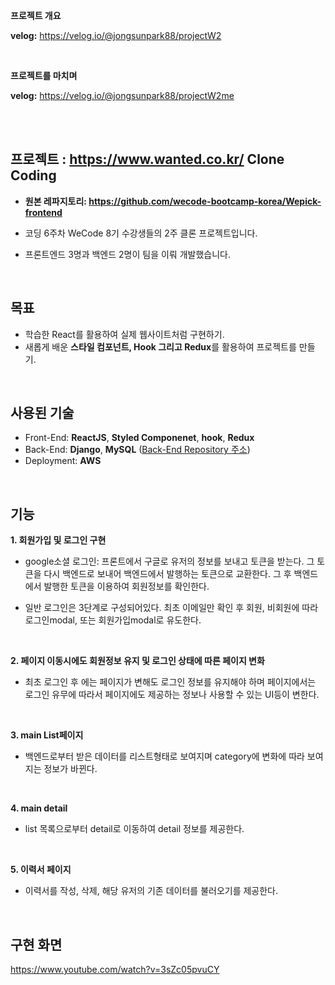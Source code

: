 **프로젝트 개요**

**velog:**  https://velog.io/@jongsunpark88/projectW2

<br>

**프로젝트를 마치며**

**velog:**  https://velog.io/@jongsunpark88/projectW2me

<br>

<br>

## 프로젝트 :  https://www.wanted.co.kr/ Clone Coding

- **원본 레파지토리:  https://github.com/wecode-bootcamp-korea/Wepick-frontend** 

  

- 코딩 6주차 WeCode 8기 수강생들의 2주 클론 프로젝트입니다.

- 프론트엔드 3명과 백엔드 2명이 팀을 이뤄 개발했습니다.

<br>

## 목표

- 학습한 React를 활용하여 실제 웹사이트처럼 구현하기.
- 새롭게 배운 **스타일 컴포넌트, Hook 그리고 Redux**를 활용하여 프로젝트를 만들기.

<br>

## 사용된 기술

- Front-End: **ReactJS**, **Styled Componenet**, **hook**, **Redux**
- Back-End: **Django**, **MySQL** ([Back-End Repository 주소]( https://github.com/wecode-bootcamp-korea/Wepick-backend ))
- Deployment: **AWS**

<br>

## 기능

**1.  회원가입 및 로그인 구현** 
- google소셜 로그인: 
  프론트에서 구글로 유저의 정보를 보내고 토큰을 받는다. 그 토큰을 다시  백엔드로 보내어 백엔드에서 발행하는 토큰으로 교환한다.  그 후 백엔드에서 발행한 토큰을 이용하여 회원정보를 확인한다.

- 일반 로그인은 3단계로 구성되어있다.  최초 이메일만 확인 후 회원, 비회원에 따라 로그인modal, 또는 회원가입modal로 유도한다.

  <br>

**2. 페이지 이동시에도 회원정보 유지 및 로그인 상태에 따른 페이지 변화**
- 최초 로그인 후 에는 페이지가 변해도 로그인 정보를 유지해야 하며 페이지에서는 로그인 유무에 따라서 페이지에도 제공하는 정보나 사용할 수 있는 UI등이 변한다.

  <br>

**3. main List페이지**
- 백엔드로부터 받은 데이터를 리스트형태로 보여지며 category에 변화에 따라 보여지는 정보가 바뀐다.

  <br>

**4. main detail**
- list 목록으로부터 detail로 이동하여 detail 정보를 제공한다.

  <br>

**5. 이력서 페이지**

- 이력서를 작성, 삭제, 해당 유저의 기존 데이터를 불러오기를 제공한다.

<br>

## 구현 화면

 https://www.youtube.com/watch?v=3sZc05pvuCY 

